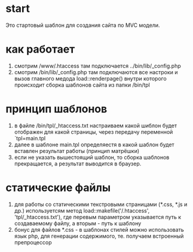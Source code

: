 # start
Это стартовый шаблон для создания сайта по MVC модели.

# как работает
1. смотрим /www/.htaccess
   там подключается ../bin/lib/_config.php
2. смотрим /bin/lib/_config.php
   там подключаются все настроки и вызов главного медода load::renderpage() внутри которого происходит сборка шаблонов сайта из папки /bin/tpl 

# принцип шаблонов
1. в файле /bin/tpl/_htaccess.txt настраиваем какой шиблон будет отображен для какой страницы, через передачу переменной `tpl=main.tpl
2. далее в шаблоне main.tpl определяестя в какой шаблон будет вставлен результат работы (принцип матрёшки)
3. если не указать вышестоящий шаблон, то сборка шаблонов прекращается, а результат выводится в браузер.

# статические файлы
1. для работы со статическими текстровыми страницами (*.css, *.js и др.) используетсям метод load::makefile('/.htaccess', 'tpl/_htaccess.txt'), где перевым параметром указывается путь к создаваемому файлу, а вторым - путь к шаблону
2. бонус для файлов *.css - в шаблонах стилей можно использовать язык php, для генерации содержимого, те. получаем встроенный препроцессор
